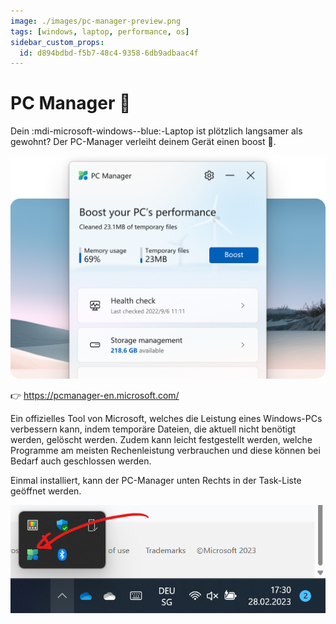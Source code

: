 ```yaml
---
image: ./images/pc-manager-preview.png
tags: [windows, laptop, performance, os]
sidebar_custom_props:
  id: d894bdbd-f5b7-48c4-9358-6db9adbaac4f
---
```

# PC Manager 🚀

Dein :mdi-microsoft-windows--blue:-Laptop ist plötzlich langsamer als gewohnt? Der PC-Manager verleiht deinem Gerät einen boost 🚀.

<!--truncate -->

![](images/pc-manager.png)

👉 https://pcmanager-en.microsoft.com/

Ein offizielles Tool von Microsoft, welches die Leistung eines Windows-PCs verbessern kann, indem temporäre Dateien, die aktuell nicht benötigt werden, gelöscht werden. Zudem kann leicht festgestellt werden, welche Programme am meisten Rechenleistung verbrauchen und diese können bei Bedarf auch geschlossen werden.

Einmal installiert, kann der PC-Manager unten Rechts in der Task-Liste geöffnet werden.

![--width=400px](images/pcm-access.png)